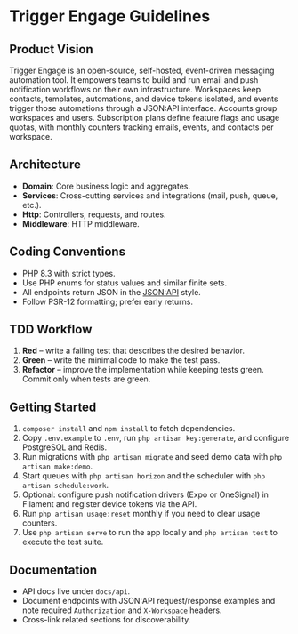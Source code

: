# Trigger Engage Guidelines

## Product Vision
Trigger Engage is an open-source, self-hosted, event-driven messaging automation tool. It empowers teams to build and run email and push notification workflows on their own infrastructure.
Workspaces keep contacts, templates, automations, and device tokens isolated, and events trigger those automations through a JSON:API interface.
Accounts group workspaces and users. Subscription plans define feature flags and usage quotas, with monthly counters tracking emails, events, and contacts per workspace.

## Architecture
- **Domain**: Core business logic and aggregates.
- **Services**: Cross-cutting services and integrations (mail, push, queue, etc.).
- **Http**: Controllers, requests, and routes.
- **Middleware**: HTTP middleware.

## Coding Conventions
- PHP 8.3 with strict types.
- Use PHP enums for status values and similar finite sets.
- All endpoints return JSON in the [JSON:API](https://jsonapi.org/) style.
- Follow PSR-12 formatting; prefer early returns.

## TDD Workflow
1. **Red** – write a failing test that describes the desired behavior.
2. **Green** – write the minimal code to make the test pass.
3. **Refactor** – improve the implementation while keeping tests green.
Commit only when tests are green.

## Getting Started
1. `composer install` and `npm install` to fetch dependencies.
2. Copy `.env.example` to `.env`, run `php artisan key:generate`, and configure PostgreSQL and Redis.
3. Run migrations with `php artisan migrate` and seed demo data with `php artisan make:demo`.
4. Start queues with `php artisan horizon` and the scheduler with `php artisan schedule:work`.
5. Optional: configure push notification drivers (Expo or OneSignal) in Filament and register device tokens via the API.
6. Run `php artisan usage:reset` monthly if you need to clear usage counters.
7. Use `php artisan serve` to run the app locally and `php artisan test` to execute the test suite.

## Documentation
- API docs live under `docs/api`.
- Document endpoints with JSON:API request/response examples and note required `Authorization` and `X-Workspace` headers.
- Cross-link related sections for discoverability.

